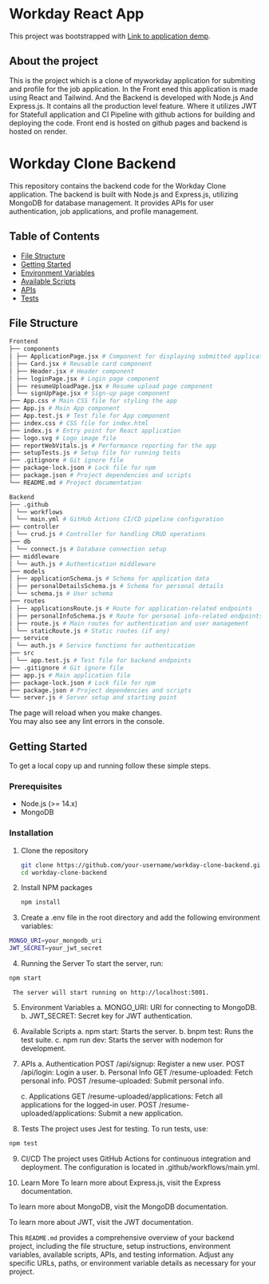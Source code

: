 # Workday React App

This project was bootstrapped with [Link to application demp](https://hritvikgupta.github.io/workday-clone-frontend).

## About the project

This is the project which is a clone of myworkday application for submiting and profile for the job application. In the Front ened this application is made using React and Tailwind. And the Backend is developed with Node.js And Express.js. It contains all the production level feature. Where it utilizes JWT for Statefull application and CI Pipeline with github actions for building and deploying the code. Front end is hosted on github pages and backend is hosted on render. 

# Workday Clone Backend

This repository contains the backend code for the Workday Clone application. The backend is built with Node.js and Express.js, utilizing MongoDB for database management. It provides APIs for user authentication, job applications, and profile management.

## Table of Contents

- [File Structure](#file-structure)
- [Getting Started](#getting-started)
- [Environment Variables](#environment-variables)
- [Available Scripts](#available-scripts)
- [APIs](#apis)
- [Tests](#tests)

## File Structure

```bash
Frontend
├── components
│ ├── ApplicationPage.jsx # Component for displaying submitted applications
│ ├── Card.jsx # Reusable card component
│ ├── Header.jsx # Header component
│ ├── loginPage.jsx # Login page component
│ ├── resumeUploadPage.jsx # Resume upload page component
│ └── signUpPage.jsx # Sign-up page component
├── App.css # Main CSS file for styling the app
├── App.js # Main App component
├── App.test.js # Test file for App component
├── index.css # CSS file for index.html
├── index.js # Entry point for React application
├── logo.svg # Logo image file
├── reportWebVitals.js # Performance reporting for the app
├── setupTests.js # Setup file for running tests
├── .gitignore # Git ignore file
├── package-lock.json # Lock file for npm
├── package.json # Project dependencies and scripts
└── README.md # Project documentation
```

```bash
Backend
├── .github
│ └── workflows
│ └── main.yml # GitHub Actions CI/CD pipeline configuration
├── controller
│ └── crud.js # Controller for handling CRUD operations
├── db
│ └── connect.js # Database connection setup
├── middleware
│ └── auth.js # Authentication middleware
├── models
│ ├── applicationSchema.js # Schema for application data
│ ├── personalDetailsSchema.js # Schema for personal details
│ └── schema.js # User schema
├── routes
│ ├── applicationsRoute.js # Route for application-related endpoints
│ ├── personalInfoSchema.js # Route for personal info-related endpoints
│ ├── route.js # Main routes for authentication and user management
│ └── staticRoute.js # Static routes (if any)
├── service
│ └── auth.js # Service functions for authentication
├── src
│ └── app.test.js # Test file for backend endpoints
├── .gitignore # Git ignore file
├── app.js # Main application file
├── package-lock.json # Lock file for npm
├── package.json # Project dependencies and scripts
└── server.js # Server setup and starting point
```

The page will reload when you make changes.\
You may also see any lint errors in the console.


## Getting Started

To get a local copy up and running follow these simple steps.

### Prerequisites

- Node.js (>= 14.x)
- MongoDB

### Installation

1. Clone the repository
   ```bash
   git clone https://github.com/your-username/workday-clone-backend.git
   cd workday-clone-backend
   ```

2. Install NPM packages
   ```bash
   npm install
   ```
3. Create a .env file in the root directory and add the following environment variables:

  ```bash
  MONGO_URI=your_mongodb_uri
  JWT_SECRET=your_jwt_secret
  ```
4. Running the Server
  To start the server, run:
  ```bash
  npm start
  ```

     The server will start running on http://localhost:5001.

5. Environment Variables
   a. MONGO_URI: URI for connecting to MongoDB.
   b. JWT_SECRET: Secret key for JWT authentication.

6. Available Scripts
  a. npm start: Starts the server.
  b. bnpm test: Runs the test suite.
  c. npm run dev: Starts the server with nodemon for development.

7. APIs
   a. Authentication
      POST /api/signup: Register a new user.
      POST /api/login: Login a user.
   b. Personal Info
      GET /resume-uploaded: Fetch personal info.
      POST /resume-uploaded: Submit personal info.
   
   c. Applications
      GET /resume-uploaded/applications: Fetch all applications for the logged-in user.
      POST /resume-uploaded/applications: Submit a new application.
   
8. Tests
The project uses Jest for testing. To run tests, use:
```bash
npm test
```

9. CI/CD 
   The project uses GitHub Actions for continuous integration and deployment. The configuration is located in .github/workflows/main.yml.

10. Learn More
   To learn more about Express.js, visit the Express documentation.
   
   To learn more about MongoDB, visit the MongoDB documentation.
   
   To learn more about JWT, visit the JWT documentation.



This `README.md` provides a comprehensive overview of your backend project, including the file structure, setup instructions, environment variables, available scripts, APIs, and testing information. Adjust any specific URLs, paths, or environment variable details as necessary for your project.
